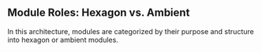 ## Module Roles: Hexagon vs. Ambient
In this architecture, modules are categorized by their purpose and structure into hexagon or ambient modules.